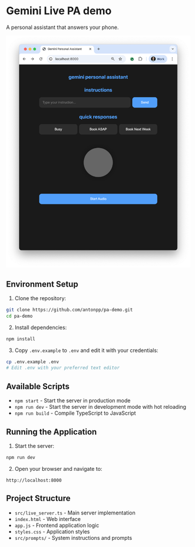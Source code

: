 # Gemini Live PA demo

A personal assistant that answers your phone.

<img src="pa-demo-screenshot.png" width="500" alt="Screenshot of the PA Demo">


## Environment Setup

1. Clone the repository:
```bash
git clone https://github.com/antonpp/pa-demo.git
cd pa-demo
```

2. Install dependencies:
```bash
npm install
```

3. Copy `.env.example` to `.env` and edit it with your credentials:
```bash
cp .env.example .env
# Edit .env with your preferred text editor
```

## Available Scripts

- `npm start` - Start the server in production mode
- `npm run dev` - Start the server in development mode with hot reloading
- `npm run build` - Compile TypeScript to JavaScript

## Running the Application

1. Start the server:
```bash
npm run dev
```

2. Open your browser and navigate to:
```
http://localhost:8000
```

## Project Structure

- `src/live_server.ts` - Main server implementation
- `index.html` - Web interface
- `app.js` - Frontend application logic
- `styles.css` - Application styles
- `src/prompts/` - System instructions and prompts